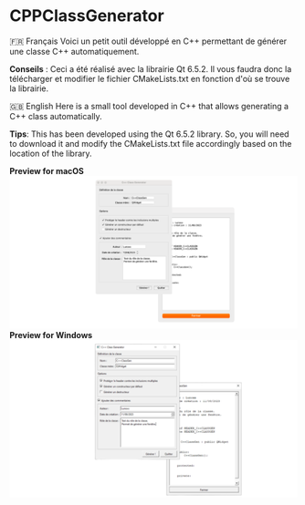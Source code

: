 # CPPClassGenerator

🇫🇷 Français
Voici un petit outil développé en C++ permettant de générer une classe C++ automatiquement.

**Conseils** :
Ceci a été réalisé avec la librairie Qt 6.5.2.
Il vous faudra donc la télécharger et modifier le fichier CMakeLists.txt en fonction d'où se trouve la librairie.

🇬🇧 English
Here is a small tool developed in C++ that allows generating a C++ class automatically.

**Tips**:
This has been developed using the Qt 6.5.2 library.
So, you will need to download it and modify the CMakeLists.txt file accordingly based on the location of the library.

**Preview for macOS**
![**Preview for macOS**](github-macos.png)
**Preview for Windows**
![**Preview for Windows](github-w10.png)
